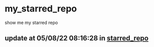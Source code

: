 # my_starred_repo
show me my starred repo

update at 05/08/22 08:16:28 in [starred_repo](./index.html)
---

